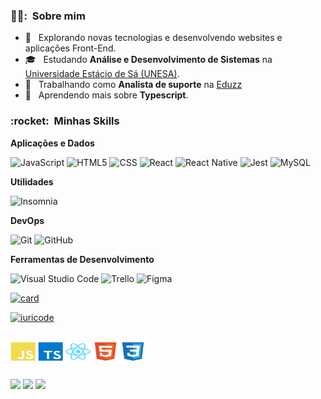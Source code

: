 <h3> 🙇‍♂️: &nbsp;Sobre mim </h3>

- 🤔 &nbsp; Explorando novas tecnologias e desenvolvendo websites e aplicações Front-End.
- 🎓 &nbsp; Estudando **Análise e Desenvolvimento de Sistemas** na <a href="[link da sua faculdade](https://www.linkedin.com/school/estacio/)">Universidade Estácio de Sá (UNESA)</a>.
- 💼 &nbsp; Trabalhando como **Analista de suporte** na <a href="[LINK DA EMPRESA](https://www.linkedin.com/search/results/all/?fetchDeterministicClustersOnly=false&heroEntityKey=urn%3Ali%3Aorganization%3A10388147&keywords=eduzz&origin=RICH_QUERY_TYPEAHEAD_HISTORY&position=0&searchId=ec0c4529-a62e-457f-b2b4-e787aafdbefa&sid=%3AdF)">Eduzz</a>
- 🌱 &nbsp; Aprendendo mais sobre **Typescript**.

<h3> :rocket: &nbsp;Minhas Skills </h3>

**Aplicações e Dados**

  ![JavaScript](https://img.shields.io/badge/-JavaScript-333333?style=flat&logo=javascript)
  ![HTML5](https://img.shields.io/badge/-HTML5-333333?style=flat&logo=HTML5)
  ![CSS](https://img.shields.io/badge/-CSS-333333?style=flat&logo=CSS3&logoColor=1572B6)
  ![React](https://img.shields.io/badge/-React-333333?style=flat&logo=react)
  ![React Native](https://img.shields.io/badge/-React%20Native-333333?style=flat&logo=react)
  ![Jest](https://img.shields.io/badge/-Jest-333333?style=flat&logo=jest)
  ![MySQL](https://img.shields.io/badge/-MySQL-333333?style=flat&logo=mysql)

**Utilidades**

  ![Insomnia](https://img.shields.io/badge/-Insomnia-333333?style=flat&logo=insomnia)

**DevOps**

  ![Git](https://img.shields.io/badge/-Git-333333?style=flat&logo=git)
  ![GitHub](https://img.shields.io/badge/-GitHub-333333?style=flat&logo=github)
  

**Ferramentas de Desenvolvimento**

  ![Visual Studio Code](https://img.shields.io/badge/-Visual%20Studio%20Code-333333?style=flat&logo=visual-studio-code&logoColor=007ACC)
  ![Trello](https://img.shields.io/badge/-Trello-333333?style=flat&logo=trello&logoColor=007ACC)
  ![Figma](https://img.shields.io/badge/-Figma-333333?style=flat&logo=figma&logoColor=007ACC)

[![card](https://github-readme-stats.vercel.app/api?username=Gufvr&theme=dracula&show_icons=true)](https://github.com/Gufvr/github-readme-stats)

[![iuricode](https://github-readme-stats.vercel.app/api/top-langs/?username=Gufvr&hide=html&layout=compact=true&theme=dracula)](https://github.com/Gufvr/github-readme-stats)

<div style="display: inline_block"><br>
  <img align="center" alt="Guss-Js" height="30" width="40" src="https://raw.githubusercontent.com/devicons/devicon/master/icons/javascript/javascript-plain.svg">
  <img align="center" alt="Guss-Ts" height="30" width="40" src="https://raw.githubusercontent.com/devicons/devicon/master/icons/typescript/typescript-plain.svg">
  <img align="center" alt="Guss-React" height="30" width="40" src="https://raw.githubusercontent.com/devicons/devicon/master/icons/react/react-original.svg">
  <img align="center" alt="Guss-HTML" height="30" width="40" src="https://raw.githubusercontent.com/devicons/devicon/master/icons/html5/html5-original.svg">
  <img align="center" alt="Guss-CSS" height="30" width="40" src="https://raw.githubusercontent.com/devicons/devicon/master/icons/css3/css3-original.svg">

  ##
 
<div> 
  <a href="https://instagram.com/gu.fvr" target="_blank"><img src="https://img.shields.io/badge/-Instagram-%23E4405F?style=for-the-badge&logo=instagram&logoColor=white" target="_blank"></a>
  <a href = "mailto:gustavo.vfavero@gmail.com@gmail.com"><img src="https://img.shields.io/badge/-Gmail-%23333?style=for-the-badge&logo=gmail&logoColor=white" target="_blank"></a>
  <a href="https://www.linkedin.com/in/gustavo-favero-b68558202" target="_blank"><img src="https://img.shields.io/badge/-LinkedIn-%230077B5?style=for-the-badge&logo=linkedin&logoColor=white" target="_blank"></a> 
  
</div>

